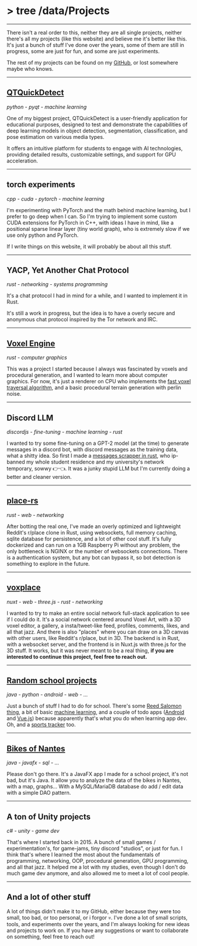 # > tree /data/Projects

---

There isn't a real order to this, neither they are all single projects, neither there's all my projects (like this website) and believe me it's better like this. 
It's just a bunch of stuff I've done over the years, some of them are still in progress, some are just for fun, and some are just experiments.

The rest of my projects can be found on my [GitHub](https://github.com/JLsquare), or lost somewhere maybe who knows.

---

## [QTQuickDetect](https://github.com/JLsquare/qtquickdetect)

_python - pyqt - machine learning_

One of my biggest project, QTQuickDetect is a user-friendly application for educational purposes, designed to test and demonstrate the capabilities of deep learning models in object detection, segmentation, classification, and pose estimation on various media types.  

It offers an intuitive platform for students to engage with AI technologies, providing detailed results, customizable settings, and support for GPU acceleration.

---

## torch experiments

_cpp - cuda - pytorch - machine learning_

I'm experimenting with PyTorch and the math behind machine learning, but I prefer to go deep when I can.
So I'm trying to implement some custom CUDA extensions for PyTorch in C++, with ideas I have in mind, like a positional sparse linear layer (tiny world graph), who is extremely slow if we use only python and PyTorch.

If I write things on this website, it will probably be about all this stuff.

---

## YACP, Yet Another Chat Protocol

_rust - networking - systems programming_

It's a chat protocol I had in mind for a while, and I wanted to implement it in Rust. 

It's still a work in progress, but the idea is to have a overly secure and anonymous chat protocol inspired by the Tor network and IRC. 

---

## [Voxel Engine](https://github.com/JLsquare/voxel-dda-rs/tree/main)

_rust - computer graphics_

This was a project I started because I always was fascinated by voxels and procedural generation, and I wanted to learn more about computer graphics.
For now, it's just a renderer on CPU who implements the [fast voxel traversal algorithm](https://github.com/cgyurgyik/fast-voxel-traversal-algorithm/blob/master/overview/FastVoxelTraversalOverview.md), and a basic procedural terrain generation with perlin noise.

---

## Discord LLM

_discordjs - fine-tuning - machine learning - rust_

I wanted to try some fine-tuning on a GPT-2 model (at the time) to generate messages in a discord bot, with discord messages as the training data, what a shitty idea. 
So first I made a [messages scrapper in rust](https://github.com/JLsquare/discord-scraper-rs), who ip-banned my whole student residence and my university's network temporary, sowwy 👉👈. 
It was a junky stupid LLM but I'm currently doing a better and cleaner version.

---

## [place-rs](https://github.com/JLsquare/place-rs)

_rust - web - networking_

After botting the real one, I've made an overly optimized and lightweight Reddit's r/place clone in Rust, using websockets, full memory caching, sqlite database for persistence, and a lot of other cool stuff. 
It's fully dockerized and can run on a 1GB Raspberry Pi without any problem, the only bottleneck is NGINX or the number of websockets connections. 
There is a authentication system, but any bot can bypass it, so bot detection is something to explore in the future.

---

## [voxplace](https://github.com/JLsquare/voxplace)

_nuxt - web - three.js - rust - networking_

I wanted to try to make an entire social network full-stack application to see if I could do it.
It's a social network centered around Voxel Art, with a 3D voxel editor, a gallery, a insta/tweet-like feed, profiles, comments, likes, and all that jazz.
And there is also "places" where you can draw on a 3D canvas with other users, like Reddit's r/place, but in 3D.
The backend is in Rust, with a websocket server, and the frontend is in Nuxt.js with three.js for the 3D stuff.
It works, but it was never meant to be a real thing, **if you are interested to continue this project, feel free to reach out.**

---

## [Random school projects](https://github.com/JLsquare?tab=repositories)

_java - python - android - web - ..._

Just a bunch of stuff I had to do for school. There's some [Reed Salomon thing](https://github.com/JLsquare/reed-salomon-qr-code/blob/main/Projet_Reed-Salomon_QR.ipynb), a bit of basic [machine learning](https://github.com/JLsquare/R4.A.13-ia-cnn/tree/main), 
and a couple of todo apps ([Android](https://github.com/JLsquare/R4.A.11-todoapp) and [Vue.js](https://github.com/JLsquare/R4.A.10-vue-todo-app)) because apparently that's what you do when learning app dev. 
Oh, and a [sports tracker](https://github.com/JLsquare/R3.01-sport-track) too.

---

## [Bikes of Nantes](https://github.com/JLsquare/velo-nantes-javafx/tree/main)

_java - javafx - sql - ..._

Please don't go there. It's a JavaFX app I made for a school project, it's not bad, but it's Java. 
It allow you to analyze the data of the bikes in Nantes, with a map, graphs... 
With a MySQL/MariaDB database do add / edit data with a simple DAO pattern.

---

## A ton of Unity projects

_c# - unity - game dev_

That's where I started back in 2015. A bunch of small games / experimentation's, for game-jams, tiny discord "studios", or just for fun.
I think that's where I learned the most about the fundamentals of programming, networking, OOP, procedural generation, GPU programming, and all that jazz.
It helped me a lot with my studies, even though I don't do much game dev anymore, and also allowed me to meet a lot of cool people.

---

## And a lot of other stuff

A lot of things didn't make it to my GitHub, either because they were too small, too bad, or too personal, or i forgor 💀. 
I've done a lot of small scripts, tools, and experiments over the years, and I'm always looking for new ideas and projects to work on. 
If you have any suggestions or want to collaborate on something, feel free to reach out!